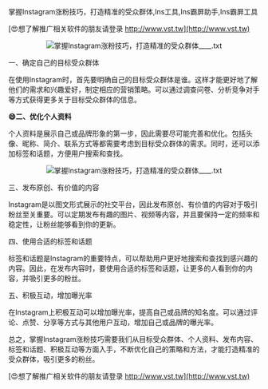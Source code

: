 掌握Instagram涨粉技巧，打造精准的受众群体,Ins工具,Ins霸屏助手,Ins霸屏工具

[😍想了解推广相关软件的朋友请登录 http://www.vst.tw](http://www.vst.tw)

 <center><img src="https://vst.tw/MP4/tuiguang/png/4.png" alt="掌握Instagram涨粉技巧，打造精准的受众群体____.txt"></center>

一、确定自己的目标受众群体

在使用Instagram时，首先要明确自己的目标受众群体是谁。这样才能更好地了解他们的需求和兴趣爱好，制定相应的营销策略。可以通过调查问卷、分析竞争对手等方式获得更多关于目标受众群体的信息。

**😄二、优化个人资料**

个人资料是展示自己或品牌形象的第一步，因此需要尽可能完善和优化。包括头像、昵称、简介、联系方式等都需要考虑到目标受众群体的需求。同时，还可以添加标签和话题，方便用户搜索和查找。

 <center><img src="https://vst.tw/MP4/tuiguang/png/5.png" alt="掌握Instagram涨粉技巧，打造精准的受众群体____.txt"></center>

三、发布原创、有价值的内容

Instagram是以图文形式展示的社交平台，因此发布原创、有价值的内容对于吸引粉丝至关重要。可以定期发布有趣的图片、视频等内容，并且要保持一定的频率和稳定性，让粉丝能够看到你的更新。

四、使用合适的标签和话题

标签和话题是Instagram的重要特点，可以帮助用户更好地搜索和查找到感兴趣的内容。因此，在发布内容时，要使用合适的标签和话题，让更多的人看到你的内容，并吸引更多的粉丝。

五、积极互动，增加曝光率

在Instagram上积极互动可以增加曝光率，提高自己或品牌的知名度。可以通过评论、点赞、分享等方式与其他用户互动，增加自己或品牌的曝光率。

总之，掌握Instagram涨粉技巧需要我们从目标受众群体、个人资料、发布内容、标签和话题、积极互动等方面入手，不断优化自己的策略和方法，才能打造精准的受众群体，吸引更多的粉丝。

[😍想了解推广相关软件的朋友请登录 http://www.vst.tw](http://www.vst.tw)



